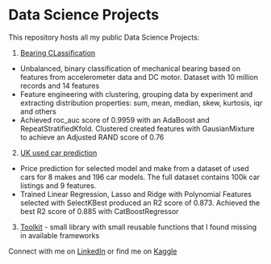 # Data Science Projects
This repository hosts all my public Data Science Projects:

1. [Bearing CLassification](https://github.com/WaldemarWalo/DataScienceProjects/tree/main/Bearing_Classification)
- Unbalanced, binary classification of mechanical bearing based on features from accelerometer data and DC motor. Dataset with 10 million records and 14 features
- Feature engineering with clustering, grouping data by experiment and extracting distribution properties: sum, mean, median, skew, kurtosis, iqr and others
- Achieved roc_auc score of 0.9959 with an AdaBoost and RepeatStratifiedKfold. Clustered created features with GausianMixture to achieve an Adjusted RAND score of 0.76

2. [UK used car prediction](https://github.com/WaldemarWalo/DataScienceProjects/tree/main/UK_Used_Car_Price_Regression)
- Price prediction for selected model and make from a dataset of used cars for 8 makes and 196 car models. The full dataset contains 100k car listings and 9 features.
- Trained Linear Regression, Lasso and Ridge with Polynomial Features selected with SelectKBest produced an R2 score of 0.873. Achieved the best R2 score of 0.885 with CatBoostRegressor

3. [Toolkit](https://github.com/WaldemarWalo/DataScienceProjects/tree/main/Toolkit) - small library with small reusable functions that I found missing in available frameworks

Connect with me on 
[LinkedIn](https://www.linkedin.com/in/waldemar-walo/) or find me on [Kaggle](https://www.linkedin.com/in/waldemar-walo/)